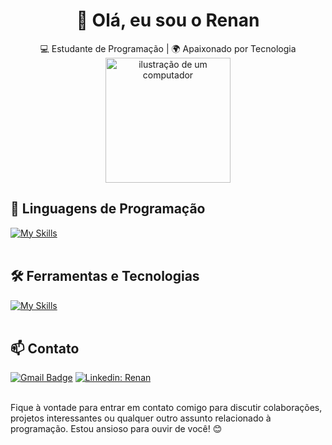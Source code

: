 <h1 align="center">👋 Olá, eu sou o Renan</h1>

<p align="center">
  💻 Estudante de Programação | 🌍 Apaixonado por Tecnologia
  <br>
  <img src="https://raw.githubusercontent.com/MicaelliMedeiros/micaellimedeiros/master/image/computer-illustration.png" alt="ilustração de um computador" min-width="200px" max-width="200px" width="200px" align="center">
</p>


## 🚀 Linguagens de Programação
[![My Skills](https://skillicons.dev/icons?i=java,spring,angular,mysql,docker,postgresql)](https://skillicons.dev)<br><br>

## 🛠️ Ferramentas e Tecnologias
[![My Skills](https://skillicons.dev/icons?i=vscode,idea,postman,bootstrap,git,github,gradle,maven)](https://skillicons.dev)<br><br>

## 📫 Contato

[![Gmail Badge](https://img.shields.io/badge/-Email-006bed?style=flat-square&logo=Gmail&logoColor=white&link=mailto:RenanSantos)](mailto:{renan.silva112@outlook.com})
[![Linkedin: Renan](https://img.shields.io/badge/-LinkedIn-blue?style=flat-square&logo=Linkedin&logoColor=white&link=www.linkedin.com/in/renan-santos-js)](https://www.linkedin.com/in/renan-santos-js/) <br><br>

Fique à vontade para entrar em contato comigo para discutir colaborações, projetos interessantes ou qualquer outro assunto relacionado à programação. Estou ansioso para ouvir de você! 😊 <br><br>
